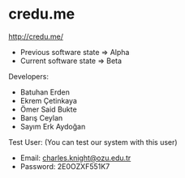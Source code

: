 # credu.me

http://credu.me/

* Previous software state => Alpha
* Current software state  => Beta

Developers:
* Batuhan Erden
* Ekrem Çetinkaya
* Ömer Said Bukte
* Barış Ceylan
* Sayım Erk Aydoğan

Test User: (You can test our system with this user)
* Email: charles.knight@ozu.edu.tr
* Password: 2E0OZXF551K7

